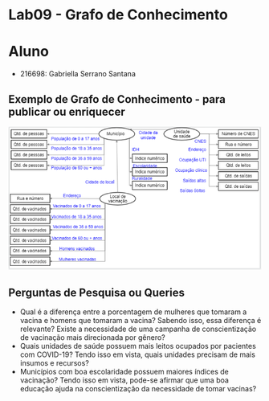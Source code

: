 # Lab09 - Grafo de Conhecimento

# Aluno
* 216698: Gabriella Serrano Santana

## Exemplo de Grafo de Conhecimento - para publicar ou enriquecer
![Modelo Lógico de Grafos](images/grafo-conhecimento.png)

## Perguntas de Pesquisa ou Queries
* Qual é a diferença entre a porcentagem de mulheres que tomaram a vacina e homens que tomaram a vacina? Sabendo isso, essa diferença é relevante? Existe a necessidade de uma campanha de conscientização de vacinação mais direcionada por gênero? 
* Quais unidades de saúde possuem mais leitos ocupados por pacientes com COVID-19? Tendo isso em vista, quais unidades precisam de mais insumos e recursos? 
* Municípios com boa escolaridade possuem maiores índices de vacinação? Tendo isso em vista, pode-se afirmar que uma boa educação ajuda na conscientização da necessidade de tomar vacinas?  
